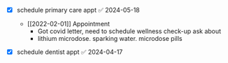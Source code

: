 
- [x] schedule primary care appt ✅ 2024-05-18
	- [[2022-02-01]] Appointment
		- Got covid letter, need to schedule wellness check-up ask about
		- lithium microdose.  sparking water. microdose pills
- [x] schedule dentist appt ✅ 2024-04-17

